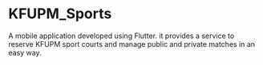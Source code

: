 # KFUPM_Sports
A mobile application developed using Flutter. it provides a service to reserve KFUPM sport courts and manage public and private matches in an easy way.
